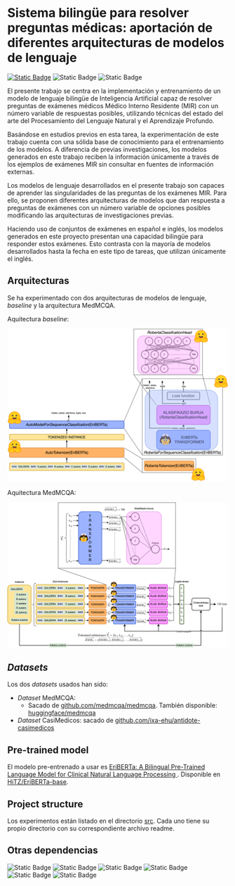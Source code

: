 # Sistema bilingüe para resolver preguntas médicas: aportación de diferentes arquitecturas de modelos de lenguaje

[![Static Badge](https://img.shields.io/badge/%F0%9F%A4%97%20Huggingface-blue?style=for-the-badge)](https://huggingface.co/) ![Static Badge](https://img.shields.io/badge/PyTorch-F1A77D?style=for-the-badge&logo=pytorch) ![Static Badge](https://img.shields.io/badge/WANDB-black?style=for-the-badge&logo=weightsandbiases)


El presente trabajo se centra en la implementación y entrenamiento de un modelo de lenguaje bilingüe de Inteligencia Artificial capaz de resolver preguntas de exámenes médicos Médico Interno Residente (MIR) con un número variable de respuestas posibles, utilizando técnicas del estado del arte del  Procesamiento del Lenguaje Natural y el Aprendizaje Profundo.

Basándose en estudios previos en esta tarea, la experimentación de este trabajo cuenta con una sólida base de conocimiento para el entrenamiento de los modelos. A diferencia de previas investigaciones, los modelos generados en este trabajo reciben la información únicamente a través de los ejemplos de exámenes MIR sin consultar en fuentes de información externas.

Los modelos de lenguaje desarrollados en el presente trabajo son capaces de aprender las singularidades de las preguntas de los exámenes MIR. Para ello, se proponen diferentes arquitecturas de modelos que dan respuesta a preguntas de exámenes con un número variable de opciones posibles modificando las arquitecturas de investigaciones previas. 

Haciendo uso de conjuntos de exámenes en español e inglés, los modelos generados en este proyecto presentan una capacidad bilingüe para responder estos exámenes. Esto contrasta con la mayoría de modelos desarrollados hasta la fecha en este tipo de tareas, que utilizan únicamente el inglés.

## Arquitecturas

Se ha experimentado con dos arquitecturas de modelos de lenguaje, *baseline* y la arquitectura MedMCQA.

Aquitectura *baseline*:

![arquitectura baseline](baseline_arch.png)

Aquitectura MedMCQA:

![arquitectura MedMCQA](MedMCQA_arch.png)

## *Datasets*

Los dos *datasets* usados han sido:

- *Dataset* MedMCQA:
    - Sacado de [github.com/medmcqa/medmcqa](https://github.com/medmcqa/medmcqa). También disponible: [huggingface/medmcqa](https://huggingface.co/datasets/medmcqa)
- *Dataset* CasiMedicos: sacado de [github.com/ixa-ehu/antidote-casimedicos](https://github.com/ixa-ehu/antidote-casimedicos)

## Pre-trained model

El modelo pre-entrenado a usar es [EriBERTa: A Bilingual Pre-Trained Language Model for Clinical Natural Language Processing
](https://arxiv.org/abs/2306.07373). Disponible en [HiTZ/EriBERTa-base](https://huggingface.co/HiTZ/EriBERTa-base).

## Project structure

Los experimentos están listado en el directorio [src](src). Cada uno tiene su propio directorio con su correspondiente archivo readme.

## Otras dependencias

![Static Badge](https://img.shields.io/badge/TQDM-grey?style=for-the-badge&logo=tqdm) ![Static Badge](https://img.shields.io/badge/matplotlib-grey?style=for-the-badge) ![Static Badge](https://img.shields.io/badge/pandas-grey?style=for-the-badge&logo=pandas) ![Static Badge](https://img.shields.io/badge/pyplot-grey?style=for-the-badge&logo=plotly) ![Static Badge](https://img.shields.io/badge/scikit--learn-grey?style=for-the-badge&logo=scikitlearn) ![Static Badge](https://img.shields.io/badge/numpy-grey?style=for-the-badge&logo=numpy) 